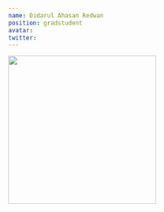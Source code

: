 ```yaml
---
name: Didarul Ahasan Redwan
position: gradstudent
avatar:
twitter:
---
```


<img width="300" src="{{site.baseurl}}/images/people/{{page.avatar}}" data-action="zoom">
